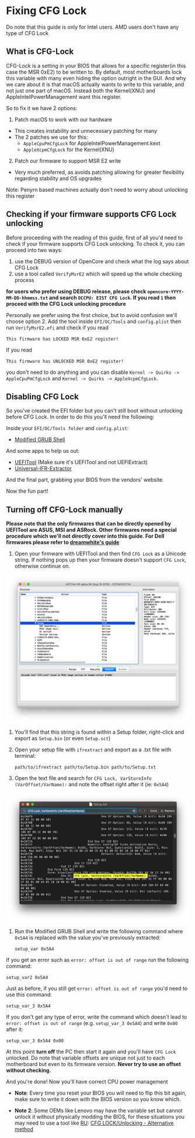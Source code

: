 # Fixing CFG Lock



Do note that this guide is only for Intel users. AMD users don't have any type of CFG Lock

## What is CFG-Lock

CFG-Lock is a setting in your BIOS that allows for a specific register(in this case the MSR 0xE2) to be written to. By default, most motherboards lock this variable with many even hiding the option outright in the GUI. And why we care about it is that macOS actually wants to write to this variable, and not just one part of macOS. Instead both the Kernel(XNU) and AppleIntelPowerManagement want this register.

So to fix it we have 2 options:

1. Patch macOS to work with our hardware

* This creates instability and unnecessary patching for many
* The 2 patches we use for this:
  * `AppleCpuPmCfgLock` for AppleIntelPowerManagement.kext
  * `AppleXcpmCfgLock` for the Kernel(XNU)

2. Patch our firmware to support MSR E2 write

* Very much preferred, as avoids patching allowing for greater flexibility regarding stability and OS upgrades
  
Note: Penyrn based machines actually don't need to worry about unlocking this register

## Checking if your firmware supports CFG Lock unlocking

Before proceeding with the reading of this guide, first of all you'd need to check if your firmware supports CFG Lock unlocking.
To check it, you can proceed into two ways:

1. use the DEBUG version of OpenCore and check what the log says about CFG Lock
2. use a tool called `VerifyMsrE2` which will speed up the whole checking process

**for users who prefer using DEBUG release, please check `opencore-YYYY-MM-DD-hhmmss.txt` and search `OCCPU: EIST CFG Lock`. If you read `1` then proceed with the CFG Lock unlocking procedure** 

Personally we prefer using the first choice, but to avoid confusion we'll choose option 2.
Add the tool inside `EFI/OC/Tools` and `config.plist` then run `VerifyMsrE2.efi` and check if you read 

```
This firmware has LOCKED MSR 0xE2 register!
```

If you read

```
This firmware has UNLOCKED MSR 0xE2 register!
```

you don't need to do anything and you can disable `Kernel -> Quirks -> AppleCpuPmCfgLock` and `Kernel -> Quirks -> AppleXcpmCfgLock`.

## Disabling CFG Lock

So you've created the EFI folder but you can't still boot without unlocking before CFG Lock. In order to do this you'll need the following:

Inside your `EFI/OC/Tools folder` and `config.plist`:

* [Modified GRUB Shell](https://github.com/datasone/grub-mod-setup_var/releases)

And some apps to help us out:

* [UEFITool](https://github.com/LongSoft/UEFITool/releases) (Make sure it's UEFITool and not UEFIExtract)
* [Universal-IFR-Extractor](https://github.com/LongSoft/Universal-IFR-Extractor/releases)

And the final part, grabbing your BIOS from the vendors' website.

Now the fun part!



## Turning off CFG-Lock manually

**Please note that the only firmwares that can be directly opened by UEFITool are ASUS, MSI and ASRock. Other firmwares need a special procedure which we'll not directly cover into this guide. For Dell firmwares please refer to [dreamwhite's guide](https://github.com/dreamwhite/bios-extraction-guide/tree/master/Dell)**

1. Open your firmware with UEFITool and then find `CFG Lock` as a Unicode string. If nothing pops up then your firmware doesn't support `CFG Lock`, otherwise continue on.

![](../images/extras/msr-lock-md/uefi-tool.png)

1. You'll find that this string is found within a Setup folder, right-click and export as `Setup.bin` (or even `Setup.sct`)
2. Open your setup file with `ifrextract` and export as a .txt file with terminal:

   ```
   path/to/ifrextract path/to/Setup.bin path/to/Setup.txt
   ```

3. Open the text file and search for `CFG Lock, VarStoreInfo (VarOffset/VarName):` and note the offset right after it (ie: `0x5A4`)

![](../images/extras/msr-lock-md/cfg-find.png)

1. Run the Modified GRUB Shell and write the following command where `0x5A4` is replaced with the value you've previously extracted:

   ```
   setup_var 0x5A4
   ```

If you get an error such as `error: offset is out of range` run the following command:
   
   ```
   setup_var2 0x5A4
   ```
   Just as before, if you still get `error: offset is out of range` you'd need to use this command:
   
   ```
   setup_var_3 0x5A4
   ```
   If you don't get any type of error, write the command which doesn't lead to `error: offset is out of range` (e.g. `setup_var_3 0x5A4`) and write `0x00` after it:
   
   ```
   setup_var_3 0x5A4 0x00
   ```
   
At this point **turn off** the PC then start it again and you'll have `CFG Lock` unlocked.
Do note that variable offsets are unique not just to each motherboard but even to its firmware version. **Never try to use an offset without checking.**

And you're done! Now you'll have correct CPU power management

* **Note**: Every time you reset your BIOS you will need to flip this bit again, make sure to write it down with the BIOS version so you know which.

* **Note 2**: Some OEMs like Lenovo may have the variable set but cannot unlock it without physically modding the BIOS, for these situations you may need to use a tool like [RU](http://ruexe.blogspot.com/): [CFG LOCK/Unlocking - Alternative method](https://www.reddit.com/r/hackintosh/comments/hz2rtm/cfg_lockunlocking_alternative_method/)
